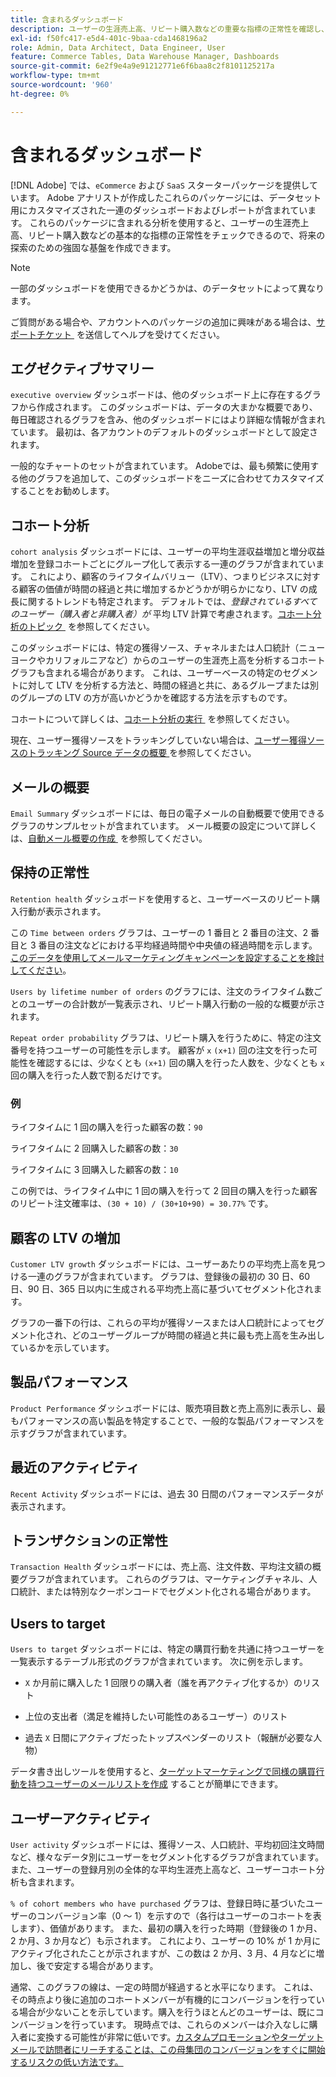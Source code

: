 ```yaml
---
title: 含まれるダッシュボード
description: ユーザーの生涯売上高、リピート購入数などの重要な指標の正常性を確認し、将来の探索のための強固な基盤を作成する方法を説明します。
exl-id: f50fc417-e5d4-401c-9baa-cda1468196a2
role: Admin, Data Architect, Data Engineer, User
feature: Commerce Tables, Data Warehouse Manager, Dashboards
source-git-commit: 6e2f9e4a9e91212771e6f6baa8c2f8101125217a
workflow-type: tm+mt
source-wordcount: '960'
ht-degree: 0%

---
```


# 含まれるダッシュボード

[!DNL Adobe] では、`eCommerce` および `SaaS` スターターパッケージを提供しています。 Adobe アナリストが作成したこれらのパッケージには、データセット用にカスタマイズされた一連のダッシュボードおよびレポートが含まれています。 これらのパッケージに含まれる分析を使用すると、ユーザーの生涯売上高、リピート購入数などの基本的な指標の正常性をチェックできるので、将来の探索のための強固な基盤を作成できます。

>[!NOTE]
>
>一部のダッシュボードを使用できるかどうかは、のデータセットによって異なります。

ご質問がある場合や、アカウントへのパッケージの追加に興味がある場合は、[&#x200B; サポートチケット &#x200B;](https://experienceleague.adobe.com/docs/commerce-knowledge-base/kb/troubleshooting/miscellaneous/mbi-service-policies.html?lang=ja) を送信してヘルプを受けてください。

## エグゼクティブサマリー

`executive overview` ダッシュボードは、他のダッシュボード上に存在するグラフから作成されます。 このダッシュボードは、データの大まかな概要であり、毎日確認されるグラフを含み、他のダッシュボードにはより詳細な情報が含まれています。 最初は、各アカウントのデフォルトのダッシュボードとして設定されます。

一般的なチャートのセットが含まれています。 Adobeでは、最も頻繁に使用する他のグラフを追加して、このダッシュボードをニーズに合わせてカスタマイズすることをお勧めします。

## コホート分析

`cohort analysis` ダッシュボードには、ユーザーの平均生涯収益増加と増分収益増加を登録コホートごとにグループ化して表示する一連のグラフが含まれています。 これにより、顧客のライフタイムバリュー（LTV）、つまりビジネスに対する顧客の価値が時間の経過と共に増加するかどうかが明らかになり、LTV の成長に関するトレンドも特定されます。 デフォルトでは、*登録されているすべてのユーザー（購入者と非購入者）が* 平均 LTV 計算で考慮されます。[&#x200B; コホート分析のトピック &#x200B;](../../data-analyst/dev-reports/cohort-rpt-bldr.md) を参照してください。

このダッシュボードには、特定の獲得ソース、チャネルまたは人口統計（ニューヨークやカリフォルニアなど）からのユーザーの生涯売上高を分析するコホートグラフも含まれる場合があります。 これは、ユーザーベースの特定のセグメントに対して LTV を分析する方法と、時間の経過と共に、あるグループまたは別のグループの LTV の方が高いかどうかを確認する方法を示すものです。

コホートについて詳しくは、[&#x200B; コホート分析の実行 &#x200B;](../../data-analyst/dev-reports/cohort-rpt-bldr.md) を参照してください。

現在、ユーザー獲得ソースをトラッキングしていない場合は、[&#x200B; ユーザー獲得ソースのトラッキング Source データの概要 &#x200B;](../../data-analyst/analysis/google-track-user-acq.md) を参照してください。

## メールの概要

`Email Summary` ダッシュボードには、毎日の電子メールの自動概要で使用できるグラフのサンプルセットが含まれています。 メール概要の設定について詳しくは、[&#x200B; 自動メール概要の作成 &#x200B;](../../data-user/export-data/email-summaries.md) を参照してください。  

## 保持の正常性

`Retention health` ダッシュボードを使用すると、ユーザーベースのリピート購入行動が表示されます。

この `Time between orders` グラフは、ユーザーの 1 番目と 2 番目の注文、2 番目と 3 番目の注文などにおける平均経過時間や中央値の経過時間を示します。 [&#x200B; このデータを使用してメールマーケティングキャンペーンを設定することを検討してください &#x200B;](http://blog.rjmetrics.com/acting-on-marketing-data-in-your-rjmetrics-online-dashboard/)。

`Users by lifetime number of orders` のグラフには、注文のライフタイム数ごとのユーザーの合計数が一覧表示され、リピート購入行動の一般的な概要が示されます。  

`Repeat order probability` グラフは、リピート購入を行うために、特定の注文番号を持つユーザーの可能性を示します。 顧客が `x` `(x+1)` 回の注文を行った可能性を確認するには、少なくとも `(x+1)` 回の購入を行った人数を、少なくとも `x` 回の購入を行った人数で割るだけです。

### 例

ライフタイムに 1 回の購入を行った顧客の数：`90`

ライフタイムに 2 回購入した顧客の数：`30`

ライフタイムに 3 回購入した顧客の数：`10`

この例では、ライフタイム中に 1 回の購入を行って 2 回目の購入を行った顧客のリピート注文確率は、`(30 + 10) / (30+10+90) = 30.77%` です。

## 顧客の LTV の増加

`Customer LTV growth` ダッシュボードには、ユーザーあたりの平均売上高を見つける一連のグラフが含まれています。 グラフは、登録後の最初の 30 日、60 日、90 日、365 日以内に生成される平均売上高に基づいてセグメント化されます。  

グラフの一番下の行は、これらの平均が獲得ソースまたは人口統計によってセグメント化され、どのユーザーグループが時間の経過と共に最も売上高を生み出しているかを示しています。

## 製品パフォーマンス

`Product Performance` ダッシュボードには、販売項目数と売上高別に表示し、最もパフォーマンスの高い製品を特定することで、一般的な製品パフォーマンスを示すグラフが含まれています。

## 最近のアクティビティ

`Recent Activity` ダッシュボードには、過去 30 日間のパフォーマンスデータが表示されます。

## トランザクションの正常性

`Transaction Health` ダッシュボードには、売上高、注文件数、平均注文額の概要グラフが含まれています。 これらのグラフは、マーケティングチャネル、人口統計、または特別なクーポンコードでセグメント化される場合があります。

## Users to target

`Users to target` ダッシュボードには、特定の購買行動を共通に持つユーザーを一覧表示するテーブル形式のグラフが含まれています。 次に例を示します。

* `X` か月前に購入した 1 回限りの購入者（誰を再アクティブ化するか）のリスト

* 上位の支出者（満足を維持したい可能性のあるユーザー）のリスト

* 過去 `X` 日間にアクティブだったトップスペンダーのリスト（報酬が必要な人物）

データ書き出しツールを使用すると、[&#x200B; ターゲットマーケティングで同様の購買行動を持つユーザーのメールリストを作成 &#x200B;](http://blog.rjmetrics.com/creating-contact-lists-for-top-customers/) することが簡単にできます。

## ユーザーアクティビティ

`User activity` ダッシュボードには、獲得ソース、人口統計、平均初回注文時間など、様々なデータ別にユーザーをセグメント化するグラフが含まれています。 また、ユーザーの登録月別の全体的な平均生涯売上高など、ユーザーコホート分析も含まれます。

`% of cohort members who have purchased` グラフは、登録日時に基づいたユーザーのコンバージョン率（0 ～ 1）を示すので（各行はユーザーのコホートを表します）、価値があります。 また、最初の購入を行った時期（登録後の 1 か月、2 か月、3 か月など）も示されます。 これにより、ユーザーの 10% が 1 か月にアクティブ化されたことが示されますが、この数は 2 か月、3 月、4 月などに増加し、後で安定する場合があります。

通常、このグラフの線は、一定の時間が経過すると水平になります。 これは、その時点より後に追加のコホートメンバーが有機的にコンバージョンを行っている場合が少ないことを示しています。購入を行うほとんどのユーザーは、既にコンバージョンを行っています。 現時点では、これらのメンバーは介入なしに購入者に変換する可能性が非常に低いです。 [&#x200B; カスタムプロモーションやターゲットメールで訪問者にリーチすることは、この母集団のコンバージョンをすぐに開始するリスクの低い方法です。](http://blog.rjmetrics.com/acting-on-marketing-data-in-your-rjmetrics-online-dashboard/)
